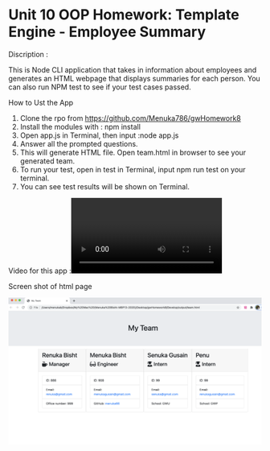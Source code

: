 # Unit 10 OOP Homework: Template Engine - Employee Summary

Discription :

This is Node CLI application that takes in information about employees and generates an HTML webpage that displays summaries for each person. You can also run NPM test to see if your test cases passed. 

How to Ust the App

1. Clone the rpo from https://github.com/Menuka786/gwHomework8
2. Install the modules with : npm install
3. Open app.js in Terminal, then input :node app.js
5.  Answer all the prompted questions.
4. This will generate HTML file. Open team.html in browser to see your generated team.
5. To run your test, open in test in Terminal, input npm run test on your terminal.
6. You can see test results will be shown on Terminal.

Video for this app :![video](HomeworkVideo.mov)

Screen shot of html page

![screenshot](homework.png)



